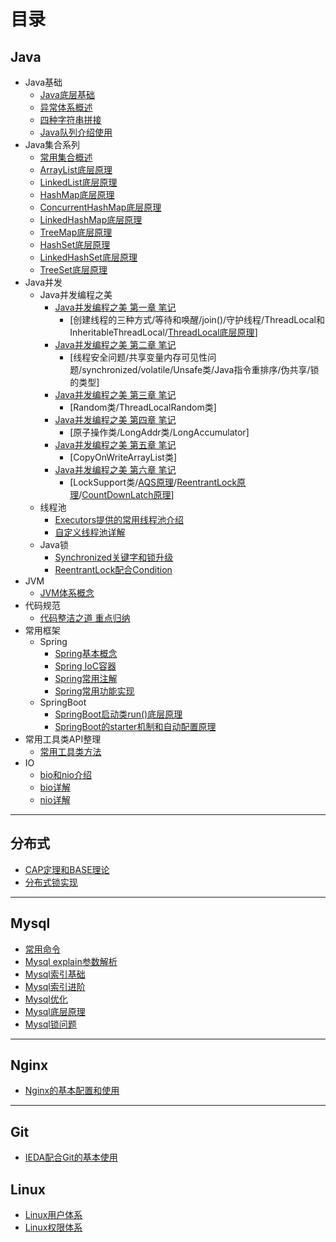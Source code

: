# 目录


## Java
  - Java基础
    * [Java底层基础](file/java_base/java_base.md)
	* [异常体系概述](file/java_base/exception.md)
	* [四种字符串拼接](file/java_base/string_append_performance.md)
	* [Java队列介绍使用](file/java_base/queue.md)
  - Java集合系列
    * [常用集合概述](file/java_base/collections.md)
    * [ArrayList底层原理](file/java_plus/collections/arraylist.md)
	* [LinkedList底层原理](file/java_plus/collections/linkedlist.md)
	* [HashMap底层原理](file/java_plus/collections/hashmap.md)
	* [ConcurrentHashMap底层原理](file/java_plus/collections/concurrenthashmap.md)
	* [LinkedHashMap底层原理](file/java_plus/collections/linkedhashmap.md)
	* [TreeMap底层原理](file/java_plus/collections/treemap.md)
	* [HashSet底层原理](file/java_plus/collections/hashset.md)
	* [LinkedHashSet底层原理](file/java_plus/collections/linkedhashset.md)
	* [TreeSet底层原理](file/java_plus/collections/treeset.md)
  - Java并发
    - Java并发编程之美
      * [Java并发编程之美 第一章 笔记](file/java_thread1/unit1.md)
	    - [创建线程的三种方式/等待和唤醒/join()/守护线程/ThreadLocal和InheritableThreadLocal/[ThreadLocal底层原理](file/java_thread1/ThreadLocal.md)]
	  * [Java并发编程之美 第二章 笔记](file/java_thread1/unit2.md)
	    - [线程安全问题/共享变量内存可见性问题/synchronized/volatile/Unsafe类/Java指令重排序/伪共享/锁的类型]
	  * [Java并发编程之美 第三章 笔记](file/java_thread1/unit3.md)
	    - [Random类/ThreadLocalRandom类]
	  * [Java并发编程之美 第四章 笔记](file/java_thread1/unit4.md)
	    - [原子操作类/LongAddr类/LongAccumulator]
	  * [Java并发编程之美 第五章 笔记](file/java_thread1/unit5.md)
	    - [CopyOnWriteArrayList类]
	  * [Java并发编程之美 第六章 笔记](file/java_thread1/unit6.md)
	    - [LockSupport类/[AQS原理](file/java_thread1/AQS.md)/[ReentrantLock原理](file/java_thread1/ReentrantLock.md)/[CountDownLatch原理](file/java_thread1/CountDownLatch.md)]
	- 线程池
	  - [Executors提供的常用线程池介绍](file/java_thread1/ThreadPool_base.md)
	  - [自定义线程池详解](file/java_thread1/ThreadPoolExecutor.md)
	- Java锁
	  - [Synchronized关键字和锁升级](file/java_thread1/synchronized.md)
	  - [ReentrantLock配合Condition](file/java_thread1/ReentrantLock2.md)
  - JVM
    * [JVM体系概念](file/java_plus/JVM.md)
  - 代码规范
    * [代码整洁之道 重点归纳](file/java_clean/clean.md)
  - 常用框架
    - Spring
	  * [Spring基本概念](file/spring/spring2.md)
      * [Spring IoC容器](file/spring/spring1.md)
	  * [Spring常用注解](file/spring/spring3.md)
	  * [Spring常用功能实现](file/spring/spring4.md)
	- SpringBoot
	  * [SpringBoot启动类run()底层原理](file/spring/springboot1.md)
	  * [SpringBoot的starter机制和自动配置原理](file/spring/springboot2.md)
  - 常用工具类API整理
    * [常用工具类方法](file/utils/utils.md)
  - IO
    - [bio和nio介绍](file/io/io.md)
	- [bio详解](file/io/bio.md)
	- [nio详解](file/io/nio.md)
---

## 分布式
- [CAP定理和BASE理论](file/distributed/cap.md)
- [分布式锁实现](file/distributed/distributed_lock.md)

---

## Mysql
- [常用命令](file/mysql/mysql_usual_command.md)
- [Mysql explain参数解析](file/mysql/mysql_explain.md)
- [Mysql索引基础](file/mysql/mysql_index1.md)
- [Mysql索引进阶](file/mysql/mysql_index2.md)
- [Mysql优化](file/mysql/mysql_optimize.md)
- [Mysql底层原理](file/mysql/mysql_tree.md)
- [Mysql锁问题](file/mysql/mysql_lock.md)
---

## Nginx
- [Nginx的基本配置和使用](file/mysql/mysql_usual_command.md)

---

## Git
- [IEDA配合Git的基本使用](file/git/Git基本使用.md)

## Linux
- [Linux用户体系](file/linux/Linux用户体系.md) 
- [Linux权限体系](file/linux/Linux权限体系.md)
